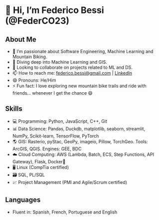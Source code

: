 # 👋 Hi, I’m Federico Bessi (@FederCO23)

## About Me
- 👀 I’m passionate about Software Engineering, Machine Learning and Mountain Biking.
- 🌱 Diving deep into Machine Learning and GIS.
- 💞️ Looking to collaborate on projects related to ML and DS.
- 📫 How to reach me: [federico.bessi@gmail.com](mailto:federico.bessi@gmail.com) | [LinkedIn](https://www.linkedin.com/in/federico-bessi/)
- 😄 Pronouns: He/Him
- ⚡ Fun fact: I love exploring new mountain bike trails and ride with friends... whenever I get the chance 😄

## Skills
- 💻 Programming: Python, JavaScript, C++, Git
- 📊 Data Science: Pandas, Duckdb, matplotlib, seaborn, streamlit, NumPy, Scikit-learn, TensorFlow, PyTorch
- 🌎 GIS: Rasterio, pyStac, GeoPy, imageio, Pillow, TorchGeo. Tools: ArcGIS, QGIS. Engines: GEE, BDC
- ☁️ Cloud Computing: AWS (Lambda, Batch, ECS, Step Functions, API Gateway), Flask, Docker🐳
- 🖥️ Linux (CompTia certified)
- 🗃️ SQL, PL/SQL
- 📈 Project Management (PMI and Agile/Scrum certified)

## Languages
- Fluent in: Spanish, French, Portuguese and English


<!---
FederCO23/FederCO23 is a ✨ special ✨ repository because its `README.md` (this file) appears on your GitHub profile.
You can click the Preview link to take a look at your changes.
--->

